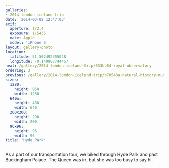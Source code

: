 ```yaml
---
galleries:
- 2014-london-iceland-trip
date: '2014-03-08 12:47:03'
exif:
  aperture: f/2.4
  exposure: 1/5435
  make: Apple
  model: 'iPhone 5'
layout: gallery-photo
location:
  latitude: 51.502492355028
  longitude: -0.140907744457
next: /gallery/2014-london-iceland-trip/033bb54-royal-observatory
ordering: 3
previous: /gallery/2014-london-iceland-trip/b70543a-natural-history-museum
sizes:
  1280:
    height: 960
    width: 1280
  640w:
    height: 480
    width: 640
  200x200:
    height: 200
    width: 200
  96x96:
    height: 96
    width: 96
title: 'Hyde Park'
---
```


As a part of our transportation tour, we biked through Hyde Park and past Buckingham Palace. The Queen was in, but she was too busy to say hi.
